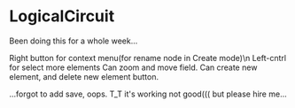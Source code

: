 # LogicalCircuit
Been doing this for a whole week...

Right button for context menu(for rename node in Create mode)\n
Left-cntrl for select more elements
Can zoom and move field.
Can create new element,
and delete new element button.

...forgot to add save, oops.
T_T it's working not good((( but please hire me...
